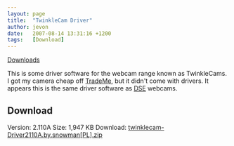 ```yaml
---
layout: page
title:  "TwinkleCam Driver"
author: jevon
date:   2007-08-14 13:31:16 +1200
tags:   [Download]
---
```


[Downloads](downloads.md)

This is some driver software for the webcam range known as TwinkleCams. I got my camera cheap off <a href="http://www.trademe.co.nz">TradeMe</a>, but it didn't come with drivers. It appears this is the same driver software as <a href="http://www.dse.co.nz">DSE</a> webcams.

## Download
Version: 2.110A
Size: 1,947 KB
Download: <a href="/files/twinklecam-Driver2110A.by.snowman[PL].zip">twinklecam-Driver2110A.by.snowman[PL].zip</a>

